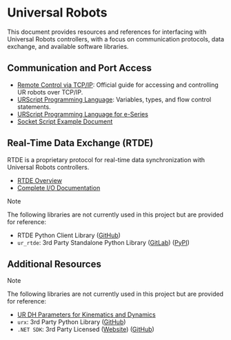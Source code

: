 # Universal Robots

This document provides resources and references for interfacing with Universal Robots controllers, with a focus on communication protocols, data exchange, and available software libraries.

## Communication and Port Access

- [Remote Control via TCP/IP](https://www.universal-robots.com/articles/ur/interface-communication/remote-control-via-tcpip/): Official guide for accessing and controlling UR robots over TCP/IP.
- [URScript Programming Language](https://s3-eu-west-1.amazonaws.com/ur-support-site/77327/scriptManual_e-Series_5.9.4.pdf): Variables, types, and flow control statements.
- [URScript Programming Language for e-Series](https://s3-eu-west-1.amazonaws.com/ur-support-site/115824/scriptManual_SW5.11.pdf)
- [Socket Script Example Document](https://s3-eu-west-1.amazonaws.com/ur-support-site/29983/Script%20command%20Examples.pdf)

## Real-Time Data Exchange (RTDE)

RTDE is a proprietary protocol for real-time data synchronization with Universal Robots controllers.

- [RTDE Overview](https://www.universal-robots.com/developer/communication-protocol/rtde/)
- [Complete I/O Documentation](https://www.universal-robots.com/articles/ur/interface-communication/real-time-data-exchange-rtde-guide/)

> [!Note]
> The following libraries are not currently used in this project but are provided for reference:
>
> - RTDE Python Client Library ([GitHub](https://github.com/UniversalRobots/RTDE_Python_Client_Library))
> - `ur_rtde`: 3rd Party Standalone Python Library ([GitLab](https://gitlab.com/sdurobotics/ur_rtde)) ([PyPI](https://pypi.org/project/ur-rtde/#data))

## Additional Resources

> [!Note]  
> The following libraries are not currently used in this project but are provided for reference:
> - [UR DH Parameters for Kinematics and Dynamics](https://www.universal-robots.com/articles/ur/application-installation/dh-parameters-for-calculations-of-kinematics-and-dynamics/)
> - `urx`: 3rd Party Python Library ([GitHub](https://github.com/SintefManufacturing/python-urx))
> - `.NET SDK`: 3rd Party Licensed ([Website](https://underautomation.com/universal-robots)) ([GitHub](https://github.com/underautomation/UniversalRobots.NET))
